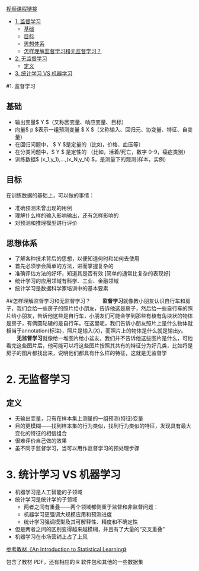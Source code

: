 [视频课程链接](https://www.bilibili.com/video/av60874013/?p=2)

<!-- TOC -->

- [1. 监督学习](#1-监督学习)
    - [基础](#基础)
    - [目标](#目标)
    - [思想体系](#思想体系)
    - [怎样理解监督学习和无监督学习？](#怎样理解监督学习和无监督学习)
- [2. 无监督学习](#2-无监督学习)
    - [定义](#定义)
- [3. 统计学习 VS 机器学习](#3-统计学习-vs-机器学习)

<!-- /TOC -->

#1. 监督学习

## 基础
- 输出变量$ Y $（又称因变量、响应变量、目标）
- 向量$ p $表示一组预测变量 $ X $（又称输入、回归元、协变量、特征、自变量）
- 在回归问题中， $ Y $是定量的（比如，价格、血压等）
- 在分类问题中，$ Y $ 是定性的 （比如，活着/死亡，数字 0-9，癌症类别）
- 训练数据$ (x_1,y_1),...,(x_N,y_N) $，是测量下的观测(样本，实例)

## 目标

在训练数据的基础上，可以做的事情：
- 准确预测未曾出现的用例
- 理解什么样的输入影响输出，还有怎样影响的
- 对预测和推理模型进行评价

## 思想体系
- 了解各种技术背后的思想，以便知道何时和如何去使用
- 首先必须学会简单的方法，进而掌握复杂的
- 准确评估方法的好坏，知道其是否有效
[简单的通常比复杂的表现好]
- 统计学习的应用领域有科学、工业、金融领域
- 统计学习是数据科学家培训中的基本要素

##怎样理解监督学习和无监督学习？
&emsp;&emsp;**监督学习**就像教小朋友认识自行车和房子，我们会给一些房子的照片给小朋友，告诉他这是房子，然后给一些自行车的照片给小朋友，告诉他这些是自行车，小朋友们可能会学到那些有棱有角块状的物体是房子，有俩圆轱辘的是自行车。在这里呢，我们告诉小朋友照片上是什么物体就相当于annotation(标注)，照片是输入($X$)，而照片上的物体是什么就是输出$y$。
&emsp;&emsp;**无监督学习**就像给一堆图片给小盆友，我们并不告诉他这些图片是什么，可他看完这些图片后，他可能可以将这些图片按照其共有的特征分为好几类，比如将是房子的图片都找出来，说明他们都具有什么样的特征，这就是无监督学

# 2. 无监督学习
## 定义
+ 无输出变量，只有在样本集上测量的一组预测(特征)变量
+ 目的更模糊——找到样本集的行为类似，找到行为类似的特征，发现具有最大变化的特征的相信组合
+ 很难评价自己做的效果
+ 虽不同于监督学习，当可以用作监督学习的预处理步骤

# 3. 统计学习 VS 机器学习
- 机器学习是人工智能的子领域
- 统计学习是统计学的子领域
   - 两者之间有重叠——两个领域都侧重于监督和非监督问题：
   - 机器学习更强调大规模应用和预测进度
   - 统计学习强调模型及其可解释性、精度和不确定性
- 但是两者之间的区别变得越来越模糊，并且有了大量的“交叉重叠”
- 机器学习在市场营销上占了上风

[参考教材《An Introduction to Statistical Learning》](http://www-bcf.usc.edu/~gareth/ISL)

包含了教材 PDF，还有相应的 R 软件包和其他的一些数据集

